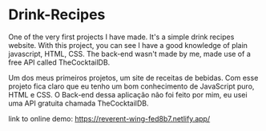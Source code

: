 # Drink-Recipes

One of the very first projects I have made. It's a simple drink recipes website. With this project, you can see I have a good knowledge of plain javascript, HTML, CSS. The back-end wasn't made by me, made use of a free API called TheCocktailDB.

Um dos meus primeiros projetos, um site de receitas de bebidas. Com esse projeto fica claro que eu tenho um bom conhecimento de JavaScript puro, HTML e CSS. O Back-end dessa aplicação não foi feito por mim, eu usei uma API gratuita chamada TheCocktailDB.

link to online demo:
https://reverent-wing-fed8b7.netlify.app/
